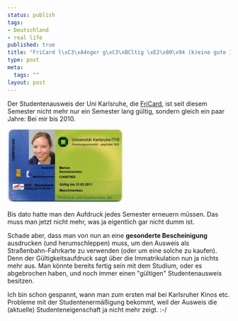 ```yaml
--- 
status: publish
tags: 
- Deutschland
- real life
published: true
title: "FriCard l\xC3\xA4nger g\xC3\xBCltig \xE2\x80\x94 (k)eine gute Idee?"
type: post
meta: 
  tags: ""
layout: post
---
```

Der Studentenausweis der Uni Karlsruhe, die <a href="http://www.zvw.uni-karlsruhe.de/fricard.php">FriCard</a>, ist seit diesem Semester nicht mehr nur ein Semester lang gültig, sondern gleich ein paar Jahre: Bei mir bis 2010.

<img src='/media/wp/2007/09/fricard.jpg' alt='Die Karlsruher “FriCard”' />

Bis dato hatte man den Aufdruck jedes Semester erneuern müssen. Das muss man jetzt nicht mehr, was ja eigentlich gar nicht dumm ist.

Schade aber, dass man von nun an eine <strong>gesonderte Bescheinigung</strong> ausdrucken (und herumschleppen) muss, um den Ausweis als Straßenbahn-Fahrkarte zu verwenden (oder um eine solche zu kaufen). Denn der Gültigkeitsaufdruck sagt über die Immatrikulation nun ja nichts mehr aus. Man könnte bereits fertig sein mit dem Studium, oder es abgebrochen haben, und noch immer einen "gültigen" Studentenausweis besitzen.

Ich bin schon gespannt, wann man zum ersten mal bei Karlsruher Kinos etc. Probleme mit der Studentenermäßigung bekommt, weil der Ausweis die (aktuelle) Studenteneigenschaft ja nicht mehr zeigt. :-/
